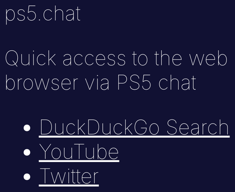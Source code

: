 # ps5.chat

Quick access to the web browser via PS5 chat

- [DuckDuckGo Search](https://duckduckgo.com/&kp=1&t=elementary)
- [YouTube](https://youtube.com)
- [Twitter](https://twitter.com)

<style>
:root,
html,
body,
* {
  background-color: #113;
  color: white;
  font-size: 2rem;
  font-weight: 100;
}

a {
  color: inherit;
}
</style>
